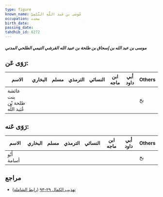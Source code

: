 ```yaml
---
type: figure
known_name: مُوسَى بن عَبد اللَّهِ التَّيْمِيّ
occupation: محدث
birth_date:
passing_date:
tahdhib_id: 6272
---
```

##### موسى بن عبد الله بن إسحاق بن طلحة بن عبيد الله القرشي التيمي الطلحي المدني

## رَوَى عَن:
| الاسم                            | البخاري | مسلم | الترمذي | النسائي | ابن ماجه | أبي داود | Others |
| -------------------------------- | ------- | ---- | ------- | ------- | -------- | -------- | ------ |
| عائشة بنت طلحة بْن عُبَيد اللَّه |         |      |         |         |          |          | بخ     |
## رَوَى عَنه:
| الاسم       | البخاري | مسلم | الترمذي | النسائي | ابن ماجه | أبي داود | Others |
| ----------- | ------- | ---- | ------- | ------- | -------- | -------- | ------ |
| أَبُو أسامة |         |      |         |         |          |          | بخ     |
## مراجع
- [تهذيب الكمال ٢٩-٩٣](obsidian://open?vault=Tahdhib-al-Kamal&file=Figures/٦٢٧٢-موسى%20بن%20عبد%20الله%20بن%20إسحاق%20بن%20طلحة%20بن%20عبيد%20الله%20القرشي%20التيمي%20الطلحي%20المدني) ([رابط الشاملة](https://shamela.ws/book/3722/15664))